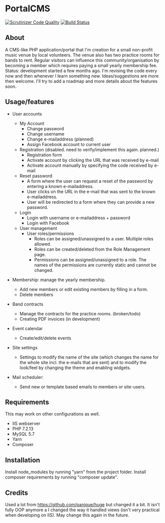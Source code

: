# PortalCMS

[![Scrutinizer Code Quality](https://scrutinizer-ci.com/g/victorwitkamp/portal/badges/quality-score.png?b=master&s=6b94a234857427ce86a5e8aa8e1b15202260758f)](https://scrutinizer-ci.com/g/victorwitkamp/portal/?branch=master)
[![Build Status](https://scrutinizer-ci.com/g/victorwitkamp/portal/badges/build.png?b=master&s=b2598efca3c8ece2d5b6ed1356cb43bdfdffbc1f)](https://scrutinizer-ci.com/g/victorwitkamp/portal/build-status/master)

## About

A CMS-like PHP application/portal that I'm creation for a small non-profit music venue by local volunteers. The venue also has two practice rooms for bands to rent. Regular visitors can influence this community/organisation by becoming a member which requires paying a small yearly membership fee. Status: development started a few months ago. I'm revising the code every now and then whenever I learn something new. Ideas/suggestions are more then welcome. I'll try to add a roadmap and more details about the features soon.

## Usage/features

- User accounts
  - My Account
    - Change password
    - Change username
    - Change e-mailaddress (planned)
    - Assign Facebook account to current user
  - Registration (disabled. need to verify/implement this again. planned.)
    - Registration form
    - Activate account by clicking the URL that was received by e-mail
    - Activate account manually by specifying the code received by e-mail
  - Reset password
    - A form where the user can request a reset of the password by entering a known e-mailaddress.
    - User clicks on the URL in the e-mail that was sent to the known e-mailaddress.
    - User will be redirected to a form where they can provide a new password.
  - Login
    - Login with username or e-mailaddress + password
    - Login with Facebook
  - User management
    - User roles/permissions
      - Roles can be assigned/unassigned to a user. Multiple roles allowed.
      - Roles can be created/deleted from the Role Management page.
      - Permissions can be assigned/unassigned to a role. The names of the permissions are currently static and cannot be changed.

- Membership: manage the yearly membership.
  - Add new members or edit existing members by filling in a form.
  - Delete members
- Band contracts
  - Manage the contracts for the practice rooms. (broken/todo)
  - Creating PDF invoices (in development)
- Event calendar
  - Create/edit/delete events
- Site settings
  - Settings to modify the name of the site (which changes the name for the whole site incl. the e-mails that are sent) and to modify the look/feel by changing the theme and enabling widgets.
- Mail scheduler:
  - Send new or template based emails to members or site-users.

## Requirements

This may work on other configurations as well.

- IIS webserver
- PHP 7.2.13
- MySQL 5.7
- Yarn
- Composer

## Installation

Install node_modules by running "yarn" from the project folder.
Install composer requirements by running "composer update".

## Credits

Used a lot from <https://github.com/panique/huge> but changed it a bit. It isn't fully OOP anymore a I changed the way it handled views (isn't very practical when developing on IIS). May change this again in the future.
